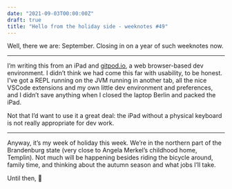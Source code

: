 ```yaml
---
date: "2021-09-03T00:00:00Z"
draft: true
title: "Hello from the holiday side - weeknotes #49"
---
```


Well, there we are: September. Closing in on a year of such weeknotes now.

---

I’m writing this from an iPad and [gitpod.io](https://gitpod.io), a web browser-based dev environment. I didn’t think we had come this far with usability, to be honest. I’ve got a REPL running on the JVM running in another tab, all the nice VSCode extensions and my own little dev environment and preferences, and I didn’t save anything when I closed the laptop Berlin and packed the iPad.

Not that I’d want to use it a great deal: the iPad without a physical keyboard is not really appropriate for dev work.

---

Anyway, it’s my week of holiday this week. We’re in the northern part of the Brandenburg state (very close to Angela Merkel’s childhood home, Templin). Not much will be happening besides riding the bicycle around, family time, and thinking about the autumn season and what jobs I’ll take.

Until then, 👋
